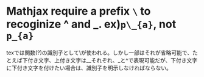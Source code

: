 # Mathjax require a prefix `\` to recoginize ^ and _. ex)`p\_{a}`, not `p_{a}`

texでは関数(?)の識別子として\が使われる。しかし一部はそれが省略可能で、たとえば下付き文字、上付き文字は__それぞれ、_と^で表現可能だが、下付き文字に下付き文字を付けたい場合は、識別子を明示しなければならない。


